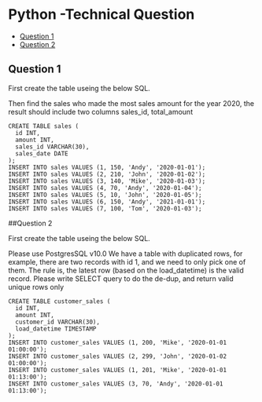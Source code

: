 # Python -Technical Question

- [Question 1](#question-1)
- [Question 2](#question-2)

## Question 1
 
First create the table useing the below SQL.

Then find the sales who made the most sales amount for the year 2020, the result should include two columns sales_id, total_amount
 

```
CREATE TABLE sales (
  id INT,
  amount INT,
  sales_id VARCHAR(30),
  sales_date DATE
);
INSERT INTO sales VALUES (1, 150, 'Andy', '2020-01-01');
INSERT INTO sales VALUES (2, 210, 'John', '2020-01-02');
INSERT INTO sales VALUES (3, 140, 'Mike', '2020-01-03');
INSERT INTO sales VALUES (4, 70, 'Andy', '2020-01-04');
INSERT INTO sales VALUES (5, 10, 'John', '2020-01-05');
INSERT INTO sales VALUES (6, 150, 'Andy', '2021-01-01');
INSERT INTO sales VALUES (7, 100, 'Tom', '2020-01-03');
```
##Question 2

First create the table useing the below SQL.

Please use PostgresSQL v10.0
We have a table with duplicated rows, for example, there are two records with id 1, and we need to only pick one of them.
 The rule is, the latest row (based on the load_datetime) is the valid record.
 Please write SELECT query to do the de-dup, and return valid unique rows only
 

```
CREATE TABLE customer_sales (
  id INT,
  amount INT,
  customer_id VARCHAR(30),
  load_datetime TIMESTAMP
);
INSERT INTO customer_sales VALUES (1, 200, 'Mike', '2020-01-01 01:00:00');
INSERT INTO customer_sales VALUES (2, 299, 'John', '2020-01-02 01:00:00');
INSERT INTO customer_sales VALUES (1, 201, 'Mike', '2020-01-01 01:13:00');
INSERT INTO customer_sales VALUES (3, 70, 'Andy', '2020-01-01 01:13:00');
```
